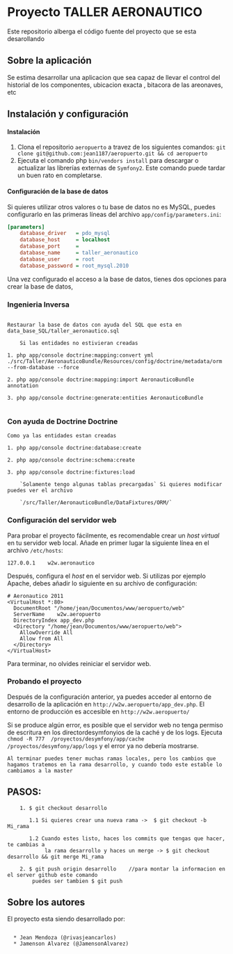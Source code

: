 Proyecto TALLER AERONAUTICO
==================

Este repositorio alberga el código fuente del proyecto que se esta desarollando

Sobre la aplicación
-------------------

Se estima desarrollar una aplicacion que sea capaz de llevar el control del historial de los componentes, ubicacion exacta , 
bitacora de las areonaves, etc

Instalación y configuración
---------------------------

#### Instalación ####

  1. Clona el repositorio `aeropuerto` a travez de los siguientes comandos:
   `git clone git@github.com:jean1187/aeropuerto.git && cd aeropuerto`
  3. Ejecuta el comando  php `bin/vendors install`  para descargar
  o actualizar las librerías externas de ``Symfony2``. Este comando puede tardar
  un buen rato en completarse.
  
#### Configuración de la base de datos ####

Si quieres utilizar otros valores o tu base de datos no es MySQL, puedes 
configurarlo en las primeras líneas del archivo `app/config/parameters.ini`:

```ini
[parameters]
    database_driver   = pdo_mysql
    database_host     = localhost
    database_port     =
    database_name     = taller_aeronautico
    database_user     = root
    database_password = root_mysql.2010
```

Una vez configurado el acceso a la base de datos, tienes dos opciones para crear la base de datos,

### Ingenieria Inversa ###

```

Restaurar la base de datos con ayuda del SQL que esta en data_base_SQL/taller_aeronautico.sql

    Si las entidades no estivieran creadas

1. php app/console doctrine:mapping:convert yml ./src/Taller/AeronauticoBundle/Resources/config/doctrine/metadata/orm --from-database --force

2. php app/console doctrine:mapping:import AeronauticoBundle annotation

3. php app/console doctrine:generate:entities AeronauticoBundle


```

### Con ayuda de Doctrine Doctrine  ###

```
Como ya las entidades estan creadas

1. php app/console doctrine:database:create

2. php app/console doctrine:schema:create

3. php app/console doctrine:fixtures:load
    
    `Solamente tengo algunas tablas precargadas` Si quieres modificar puedes ver el archivo

    `/src/Taller/AeronauticoBundle/DataFixtures/ORM/`

```


### Configuración del servidor web ###

Para probar el proyecto fácilmente, es recomendable crear un *host virtual* en 
tu servidor web local. Añade en primer lugar la siguiente línea en el archivo 
`/etc/hosts`:

```
127.0.0.1    w2w.aeronautico

```

Después, configura el *host* en el servidor web. Si utilizas por ejemplo 
Apache, debes añadir lo siguiente en su archivo de configuración:

```
# Aeronautico 2011
<VirtualHost *:80>
  DocumentRoot "/home/jean/Documentos/www/aeropuerto/web"
  ServerName    w2w.aeropuerto
  DirectoryIndex app_dev.php
  <Directory "/home/jean/Documentos/www/aeropuerto/web">
    AllowOverride All
    Allow from All
  </Directory>
</VirtualHost>

```

Para terminar, no olvides reiniciar el servidor web.

### Probando el proyecto ###

Después de la configuración anterior, ya puedes acceder al entorno de 
desarrollo de la aplicación en `http://w2w.aeropuerto/app_dev.php`. El 
entorno de producción es accesible en `http://w2w.aeropuerto/`

Si se produce algún error, es posible que el servidor web no tenga permiso de 
escritura en los directordesymfonyios de la caché y de los logs. Ejecuta `chmod -R 777 
/proyectos/desymfony/app/cache /proyectos/desymfony/app/logs` y el error ya no 
debería mostrarse.



`Al terminar puedes tener muchas ramas locales, pero los cambios que hagamos tratemos
en la rama desarrollo, y cuando todo este estable lo cambiamos a la master`

## PASOS: ##

```
    1. $ git checkout desarrollo
        
       1.1 Si quieres crear una nueva rama ->  $ git checkout -b Mi_rama
       
       1.2 Cuando estes listo, haces los commits que tengas que hacer, te cambias a 
            la rama desarrollo y haces un merge -> $ git checkout desarrollo && git merge Mi_rama 

    2. $ git push origin desarrollo    //para montar la informacion en el server github este comando
        puedes ser tambien $ git push

```

Sobre los autores
-----------------

El proyecto esta siendo desarrollado por:

```

  * Jean Mendoza (@rivasjeancarlos)
  * Jamenson Alvarez (@JamensonAlvarez)

```